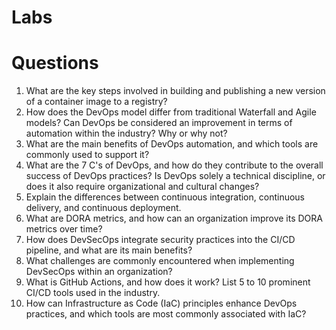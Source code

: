 # Labs

# Questions
1. What are the key steps involved in building and publishing a new version of a container image to a registry?
2. How does the DevOps model differ from traditional Waterfall and Agile models? Can DevOps be considered an improvement in terms of automation within the industry? Why or why not?
3. What are the main benefits of DevOps automation, and which tools are commonly used to support it?
4. What are the 7 C's of DevOps, and how do they contribute to the overall success of DevOps practices? Is DevOps solely a technical discipline, or does it also require organizational and cultural changes?
5. Explain the differences between continuous integration, continuous delivery, and continuous deployment.
6. What are DORA metrics, and how can an organization improve its DORA metrics over time?
7. How does DevSecOps integrate security practices into the CI/CD pipeline, and what are its main benefits?
8. What challenges are commonly encountered when implementing DevSecOps within an organization?
9. What is GitHub Actions, and how does it work? List 5 to 10 prominent CI/CD tools used in the industry.
10. How can Infrastructure as Code (IaC) principles enhance DevOps practices, and which tools are most commonly associated with IaC?

